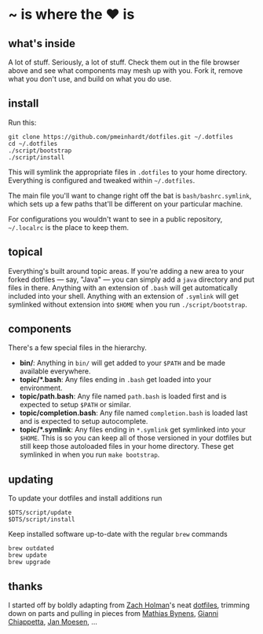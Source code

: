 # ~ is where the ♥ is

## what's inside

A lot of stuff. Seriously, a lot of stuff. Check them out in the file browser
above and see what components may mesh up with you. Fork it, remove what you
don't use, and build on what you do use.

## install

Run this:

    git clone https://github.com/pmeinhardt/dotfiles.git ~/.dotfiles
    cd ~/.dotfiles
    ./script/bootstrap
    ./script/install

This will symlink the appropriate files in `.dotfiles` to your home directory.
Everything is configured and tweaked within `~/.dotfiles`.

The main file you'll want to change right off the bat is `bash/bashrc.symlink`,
which sets up a few paths that'll be different on your particular machine.

For configurations you wouldn't want to see in a public repository,
`~/.localrc` is the place to keep them.

## topical

Everything's built around topic areas. If you're adding a new area to your
forked dotfiles — say, "Java" — you can simply add a `java` directory and put
files in there. Anything with an extension of `.bash` will get automatically
included into your shell. Anything with an extension of `.symlink` will get
symlinked without extension into `$HOME` when you run `./script/bootstrap`.

## components

There's a few special files in the hierarchy.

- **bin/**: Anything in `bin/` will get added to your `$PATH` and be made
  available everywhere.
- **topic/\*.bash**: Any files ending in `.bash` get loaded into your
  environment.
- **topic/path.bash**: Any file named `path.bash` is loaded first and is
  expected to setup `$PATH` or similar.
- **topic/completion.bash**: Any file named `completion.bash` is loaded
  last and is expected to setup autocomplete.
- **topic/\*.symlink**: Any files ending in `*.symlink` get symlinked into
  your `$HOME`. This is so you can keep all of those versioned in your
  dotfiles but still keep those autoloaded files in your home directory.
  These get symlinked in when you run `make bootstrap`.

## updating

To update your dotfiles and install additions run

    $DTS/script/update
    $DTS/script/install

Keep installed software up-to-date with the regular `brew` commands

    brew outdated
    brew update
    brew upgrade

## thanks

I started off by boldly adapting from [Zach Holman](https://github.com/holman)'s neat [dotfiles](https://github.com/holman/dotfiles), trimming down on parts and pulling in pieces from [Mathias Bynens](https://github.com/mathiasbynens/dotfiles), [Gianni Chiappetta](https://github.com/gf3/dotfiles), [Jan Moesen](https://github.com/janmoesen/tilde), ...
